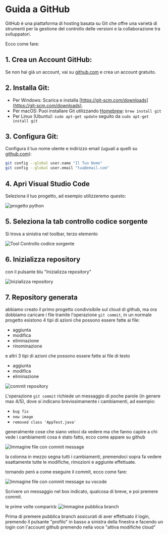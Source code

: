 # Guida a GitHub

GitHub è una piattaforma di hosting basata su Git che offre una varietà di strumenti per la gestione del controllo delle versioni e la collaborazione tra sviluppatori.

Ecco come fare:

## 1. **Crea un Account GitHub:**

   Se non hai già un account, vai su [github.com](https://github.com/) e crea un account gratuito.

## 2. **Installa Git:**

- Per Windows: Scarica e installa [https://git-scm.com/downloads](https://git-scm.com/downloads).
- Per macOS: Puoi installare Git utilizzando [Homebrew](https://brew.sh/): `brew install git`
- Per Linux (Ubuntu): `sudo apt-get update` seguito da `sudo apt-get install git`

## 3. **Configura Git:**

Configura il tuo nome utente e indirizzo email (uguali a quelli su [github.com](https://github.com/)):

```bash
git config --global user.name "Il Tuo Nome"
git config --global user.email "tua@email.com"
```

## 4. **Apri Visual Studio Code**

Seleziona il tuo progetto, ad esempio utilizzeremo questo:

![progetto python](im1.png)

## 5. **Seleziona la tab controllo codice sorgente**

Si trova a sinistra nel toolbar, terzo elemento

![Tool Controllo codice sorgente](im2.png)

## 6. **Inizializza repository**

con il pulsante blu "Inizializza repository"

![Inizializza repository](im3.png)

## 7. **Repository generata**

abbiamo creato il primo progetto condivisibile sul cloud di github, ma ora dobbiamo caricare i file tramite l'operazione `git commit`, in un normale progetto esistono 4 tipi di azioni che possono essere fatte ai file:

- aggiunta
- modifica
- eliminazione
- rinominazione

e altri 3 tipi di azioni che possono essere fatte ai file di testo

- aggiunta
- modifica
- eliminazione



![commit repository](im4.png)

L'operazione `git commit` richiede un messaggio di poche parole (in genere max 4/5), dove si indicano brevissimamente i cambiamenti, ad esempio:

- `bug fix`
- `new image`
- `removed class 'AppTest.java'`

generalmente cose che siano veloci da vedere ma che fanno capire a chi vede i cambiamenti cosa è stato fatto, ecco come appare su github

![Immagine file con commit message](im5.png)

la colonna in mezzo segna tutti i cambiamenti, premendoci sopra fa vedere esattamente tutte le modifiche, rimozioni e aggiunte effettuate.

tornando però a come eseguire il commit, ecco come fare:

![Immagine file con commit message su vscode](im6.png)

Scrivere un messaggio nel box indicato, qualcosa di breve, e poi premere commit.

le prime volte comparirà:
![Immagine pubblica branch](im7.png)

Prima di premere pubblica branch assicurati di aver effettuato il login, premendo il pulsante "profilo" in basso a sinistra della finestra e facendo un login con l'account github premendo nella voce "attiva modifiche cloud"